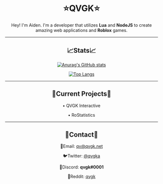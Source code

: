 <div align="center">
  
  <h1>⭐QVGK⭐</h1>
  
  <p>
    Hey! I'm Aiden. I'm a developer that utilizes <strong>Lua</strong> and <strong>NodeJS</strong> to create amazing web applications and <strong>Roblox</strong> games. 
  </p>
  
  <hr/>
  
  <h2>📈Stats📈</h2>
  
  [![Anurag's GitHub stats](https://github-readme-stats.vercel.app/api?username=QVGK&show_icons=true&theme=radical)](#)

  
  [![Top Langs](https://github-readme-stats.vercel.app/api/top-langs/?username=QVGK&theme=radical)](#)
  
  
  <hr/>
  
  <h2>🚧Current Projects🚧</h2>
  
  &bull; QVGK Interactive
  
  &bull; RoStatistics
  
  <hr/>
  
  <h2>📇Contact📇</h2>
  
  📧Email: [qv@qvgk.net](mailto:qv@qvgk.net)
  
  🐦Twitter: [@qvgka](https://twitter.com/qvgka)
  
  🤖Discord: <strong>qvgk#0001</strong>
  
  🤖Reddit: [qvgk](https://reddit.com/u/qvgk)
  
</div>
